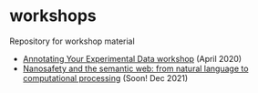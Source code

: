 # workshops
Repository for workshop material

* [Annotating Your Experimental Data workshop](2020-04-28/README.md) (April 2020)
* [Nanosafety and the semantic web: from natural language to computational processing](2021-12-08/README.md) (Soon! Dec 2021)
